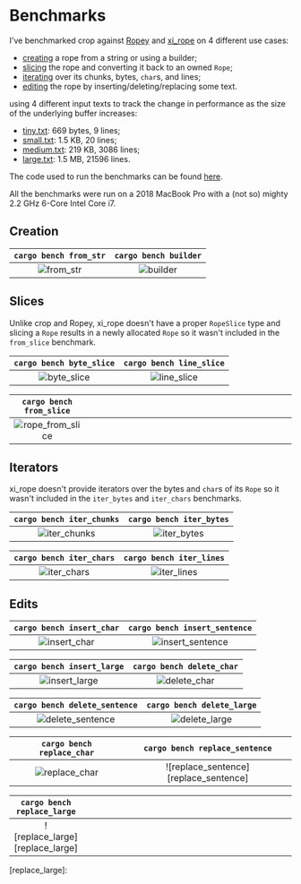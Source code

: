 # Benchmarks

I've benchmarked crop against [Ropey](https://github.com/cessen/ropey) and
[xi_rope](https://github.com/xi-editor/xi-editor/tree/master/rust/rope)
on 4 different use cases:

- [creating](#creation) a rope from a string or using a builder;
- [slicing](#slices) the rope and converting it back to an owned `Rope`;
- [iterating](#iterators) over its chunks, bytes, `char`s, and lines;
- [editing](#edits) the rope by inserting/deleting/replacing some text.

using 4 different input texts to track the change in performance as the size of
the underlying buffer increases:

- [tiny.txt](): 669 bytes, 9 lines;
- [small.txt](): 1.5 KB, 20 lines;
- [medium.txt](): 219 KB, 3086 lines;
- [large.txt](): 1.5 MB, 21596 lines.

The code used to run the benchmarks can be found
[here](https://github.com/noib3/rope_benches).

All the benchmarks were run on a 2018 MacBook Pro with a (not so) mighty 2.2
GHz 6-Core Intel Core i7.

## Creation

| `cargo bench from_str` | `cargo bench builder` |
|          :--:          |         :--:          |
| ![from_str][from_str]  | ![builder][builder]   |

## Slices

Unlike crop and Ropey, xi_rope doesn't have a proper `RopeSlice` type and
slicing a `Rope` results in a newly allocated `Rope` so it wasn't included in
the `from_slice` benchmark.

|  `cargo bench byte_slice`  | `cargo bench line_slice`  |
|            :--:            |            :--:           |
| ![byte_slice][byte_slice]  | ![line_slice][line_slice] |

|       `cargo bench from_slice`      |      |
|                 :--:                | :--: |
| ![rope_from_slice][rope_from_slice] | &emsp;&emsp;&emsp;&emsp;&emsp;&emsp;&emsp;&emsp;&emsp;&emsp;&emsp;&emsp;&emsp;&emsp;&emsp;&emsp;&emsp;&emsp;&emsp;&emsp;&emsp;&emsp;&emsp;&emsp;&emsp;&emsp;&emsp;&emsp;&emsp;&emsp;&nbsp; |

## Iterators

xi_rope doesn't provide iterators over the bytes and `char`s of its `Rope` so
it wasn't included in the `iter_bytes` and `iter_chars` benchmarks.

| `cargo bench iter_chunks`   | `cargo bench iter_bytes`  |
|             :--:            |            :--:           |
| ![iter_chunks][iter_chunks] | ![iter_bytes][iter_bytes] |

| `cargo bench iter_chars`  | `cargo bench iter_lines`  |
|            :--:           |            :--:           |
| ![iter_chars][iter_chars] | ![iter_lines][iter_lines] |


## Edits

| `cargo bench insert_char`   |    `cargo bench insert_sentence`    |
|             :--:            |                 :--:                |
| ![insert_char][insert_char] | ![insert_sentence][insert_sentence] |

|  `cargo bench insert_large`   |  `cargo bench delete_char`  |
|              :--:             |             :--:            |
| ![insert_large][insert_large] | ![delete_char][delete_char] |

| `cargo bench delete_sentence`       |  `cargo bench delete_large`   |
|                 :--:                |              :--:             |
| ![delete_sentence][delete_sentence] | ![delete_large][delete_large] |

|  `cargo bench replace_char`   |    `cargo bench replace_sentence`     |
|              :--:             |                  :--:                 |
| ![replace_char][replace_char] | ![replace_sentence][replace_sentence] |

|   `cargo bench replace_large`   |      |
|               :--:              | :--: |
| ![replace_large][replace_large] | &emsp;&emsp;&emsp;&emsp;&emsp;&emsp;&emsp;&emsp;&emsp;&emsp;&emsp;&emsp;&emsp;&emsp;&emsp;&emsp;&emsp;&emsp;&emsp;&emsp;&emsp;&emsp;&emsp;&emsp;&emsp;&emsp;&emsp;&emsp;&emsp;&emsp;&nbsp; |

[from_str]: https://user-images.githubusercontent.com/59321248/221392148-b93aca81-035e-4d2d-92c0-535e28a5a410.png
[builder]: https://user-images.githubusercontent.com/59321248/221392170-21bea58f-e61e-4361-803f-e9e9565c3fbf.png

[byte_slice]:  https://user-images.githubusercontent.com/59321248/221392230-eba905b9-d617-475b-be41-868e0c26aca6.png
[line_slice]: https://user-images.githubusercontent.com/59321248/221392233-a00f1684-1b20-4f91-a860-a9deca4def84.png
[rope_from_slice]: https://user-images.githubusercontent.com/59321248/221392238-f7a132c9-53e7-4124-9b9f-3f4001a1ecd9.png

[iter_chunks]: https://user-images.githubusercontent.com/59321248/221393378-7a3bd6e8-274a-4fe7-bff7-61095b9dd205.png
[iter_bytes]: https://user-images.githubusercontent.com/59321248/221393386-be9f68e9-b4d7-402c-8483-01ee55129987.png
[iter_chars]: https://user-images.githubusercontent.com/59321248/221393393-d7c83a0c-1426-409f-ad72-8941e5179204.png
[iter_lines]: https://user-images.githubusercontent.com/59321248/221393396-48bab915-1414-43cd-ac50-11e7e07f3390.png

[insert_char]: https://user-images.githubusercontent.com/59321248/221394925-4186e25e-3ffa-4dec-a89a-7d9f9859cd9f.png
[insert_sentence]: https://user-images.githubusercontent.com/59321248/221394929-0a317261-3b42-42fe-9bbb-af22d659dfdc.png
[insert_large]: https://user-images.githubusercontent.com/59321248/221394937-476a0c8b-30e2-4d36-a94e-ad95ea2ff1fc.png
[delete_char]: https://user-images.githubusercontent.com/59321248/221395853-25601664-407c-4153-82c2-0d1f0d6dc451.png
[delete_sentence]: https://user-images.githubusercontent.com/59321248/221395858-832af775-63b5-46ff-8b44-2bded84692f3.png
[delete_large]: https://user-images.githubusercontent.com/59321248/221395862-4e921f4d-f56b-49ee-986b-0cf8fb7a9d39.png
[replace_char]:
[replace_sentence]:
[replace_large]:
